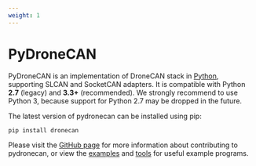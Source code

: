 ```yaml
---
weight: 1
---
```


# PyDroneCAN

PyDroneCAN is an implementation of DroneCAN stack in [Python](http://python.org), supporting SLCAN and SocketCAN adapters.
It is compatible with Python **2.7** (legacy) and **3.3+** (recommended).
We strongly recommend to use Python 3, because support for Python 2.7 may be dropped in the future.

The latest version of pydronecan can be installed using pip:

```sh
pip install dronecan
```

Please visit the [GitHub page](https://github.com/DroneCAN/pydronecan)
for more information about contributing to pydronecan, or view the
[examples](https://github.com/dronecan/pydronecan/tree/master/examples)
and [tools](https://github.com/dronecan/pydronecan/tree/master/tools)
for useful example programs.
